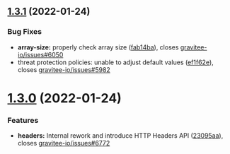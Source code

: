 ## [1.3.1](https://github.com/gravitee-io/gravitee-policy-json-threat-protection/compare/1.3.0...1.3.1) (2022-01-24)


### Bug Fixes

* **array-size:** properly check array size ([fab14ba](https://github.com/gravitee-io/gravitee-policy-json-threat-protection/commit/fab14ba776cf4077d38afdfaeaa53f51dcf6ee19)), closes [gravitee-io/issues#6050](https://github.com/gravitee-io/issues/issues/6050)
* threat protection policies: unable to adjust default values ([ef1f62e](https://github.com/gravitee-io/gravitee-policy-json-threat-protection/commit/ef1f62e65ccbeca3ccd6ed9a9489afbaca1dedb6)), closes [gravitee-io/issues#5982](https://github.com/gravitee-io/issues/issues/5982)

# [1.3.0](https://github.com/gravitee-io/gravitee-policy-json-threat-protection/compare/1.2.0...1.3.0) (2022-01-24)


### Features

* **headers:** Internal rework and introduce HTTP Headers API ([23095aa](https://github.com/gravitee-io/gravitee-policy-json-threat-protection/commit/23095aab51973e1ad56b9491878ed3a5c2947703)), closes [gravitee-io/issues#6772](https://github.com/gravitee-io/issues/issues/6772)
